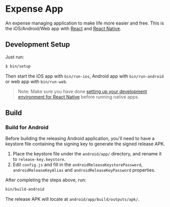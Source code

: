 # Expense App

An expense managing application to make life more easier and free. This is the iOS/Android/Web app with [React](https://facebook.github.io/react/) and [React Native](https://facebook.github.io/react-native/).


## Development Setup

Just run:

```bash
$ bin/setup
```

Then start the iOS app with `bin/run-ios`, Android app with `bin/run-android` or web app with `bin/run-web`.

> Note: Make sure you have done [setting up your development environment for React Native](https://facebook.github.io/react-native/docs/getting-started.html) before running native apps.

## Build

### Build for Android

Before building the releasing Android application, you'll need to have a keystore file containing the signing key to generate the signed release APK.

1. Place the keystore file under the `android/app/` directory, and rename it to `release-key.keystore`.
2. Edit `config.js` and fill in the `androidReleaseKeystorePassword`, `androidReleaseKeyAlias` and `androidReleaseKeyPassword` properties.

After completing the steps above, run:

```bash
bin/build-android
```

The release APK will locate at `android/app/build/outputs/apk/`.
